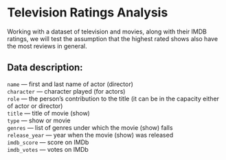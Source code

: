 # Television Ratings Analysis

Working with a dataset of television and movies, along with their IMDB ratings, we will test the assumption that the highest rated shows also have the most reviews in general. 

## Data description:

`name` — first and last name of actor (director)\
`character` — character played (for actors)\
`role` — the person’s contribution to the title (it can be in the capacity either of actor or director)\
`title` — title of movie (show)\
`type` — show or movie\
`genres` — list of genres under which the movie (show) falls\
`release_year` — year when the movie (show) was released\
`imdb_score` — score on IMDb\
`imdb_votes` — votes on IMDb
